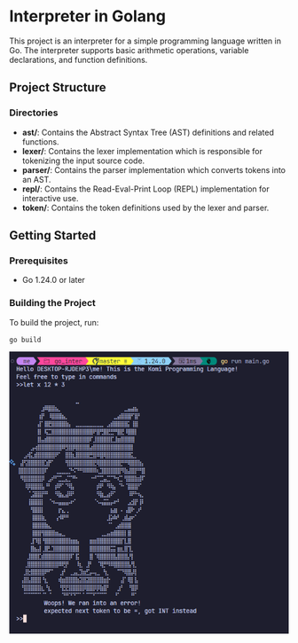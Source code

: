 # Interpreter in Golang

This project is an interpreter for a simple programming language written in Go. The interpreter supports basic arithmetic operations, variable declarations, and function definitions.

## Project Structure

### Directories

- **ast/**: Contains the Abstract Syntax Tree (AST) definitions and related functions.
- **lexer/**: Contains the lexer implementation which is responsible for tokenizing the input source code.
- **parser/**: Contains the parser implementation which converts tokens into an AST.
- **repl/**: Contains the Read-Eval-Print Loop (REPL) implementation for interactive use.
- **token/**: Contains the token definitions used by the lexer and parser.

## Getting Started

### Prerequisites

- Go 1.24.0 or later

### Building the Project

To build the project, run:

```sh
go build
```

![Error](error.png)
